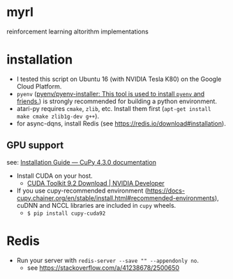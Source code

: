 # myrl
reinforcement learning altorithm implementations

# installation
- I tested this script on Ubuntu 16 (with NVIDIA Tesla K80) on the Google Cloud Platform.
- `pyenv` ([pyenv/pyenv-installer: This tool is used to install `pyenv` and friends.](https://github.com/pyenv/pyenv-installer#github-way-recommended "pyenv/pyenv-installer: This tool is used to install `pyenv` and friends."))
  is strongly recommended for building a python environment.
- atari-py requires `cmake`, `zlib`, etc. Install them first (`apt-get install make cmake zlib1g-dev g++`).
- for async-dqns, install Redis (see https://redis.io/download#installation).

## GPU support
see: [Installation Guide — CuPy 4.3.0 documentation](http://docs-cupy.chainer.org/en/stable/install.html "Installation Guide — CuPy 4.3.0 documentation")

- Install CUDA on your host.
  - [CUDA Toolkit 9.2 Download | NVIDIA Developer](https://developer.nvidia.com/cuda-downloads "CUDA Toolkit 9.2 Download | NVIDIA Developer")
- If you use cupy-recommended environment (https://docs-cupy.chainer.org/en/stable/install.html#recommended-environments),
  cuDNN and NCCL libraries are included in `cupy` wheels.
  - `$ pip install cupy-cuda92`

# Redis
- Run your server with `redis-server --save "" --appendonly no`.
  - see https://stackoverflow.com/a/41238678/2500650
